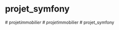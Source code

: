 # projet_symfony
#   p r o j e t _ i m m o b i l i e r  
 #   p r o j e t _ i m m o b i l i e r  
 #   p r o j e t _ s y m f o n y  
 